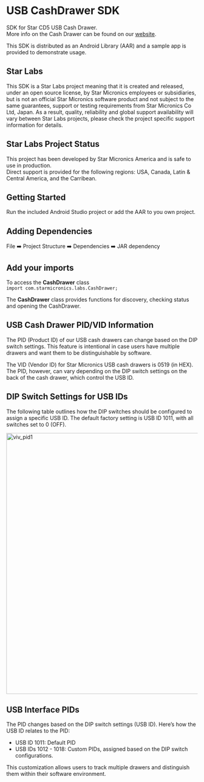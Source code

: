 # USB CashDrawer SDK
SDK for Star CD5 USB Cash Drawer.  
More info on the Cash Drawer can be found on our [website](https://starmicronics.com/product/max-series-cash-drawers-cd5/).

This SDK is distributed as an Android Library (AAR) and a sample app is provided to demonstrate usage.  

## Star Labs
This SDK is a Star Labs project meaning that it is created and released, under an open source license, by Star Micronics employees or subsidiaries, but is not an official Star Micronics software product and not subject to the same guarantees, support or testing requirements from Star Micronics Co Ltd, Japan. As a result, quality, reliability and global support availability will vary between Star Labs projects, please check the project specific support information for details.

## Star Labs Project Status
This project has been developed by Star Micronics America and is safe to use in production.  
Direct support is provided for the following regions: USA, Canada, Latin & Central America, and the Carribean. 

## Getting Started

Run the included Android Studio project or add the AAR to you own project.

## Adding Dependencies

File :arrow_right: Project Structure :arrow_right: Dependencies :arrow_right: JAR dependency

## Add your imports

To access the **CashDrawer** class  
`import com.starmicronics.labs.CashDrawer;`  

The **CashDrawer** class provides functions for discovery, checking status and opening the CashDrawer.

## USB Cash Drawer PID/VID Information
The PID (Product ID) of our USB cash drawers can change based on the DIP switch settings. This feature is intentional in case users have multiple drawers and want them to be distinguishable by software.

The VID (Vendor ID) for Star Micronics USB cash drawers is 0519 (in HEX). The PID, however, can vary depending on the DIP switch settings on the back of the cash drawer, which control the USB ID.

## DIP Switch Settings for USB IDs
The following table outlines how the DIP switches should be configured to assign a specific USB ID. The default factory setting is USB ID 1011, with all switches set to 0 (OFF).

<img width="685" alt="viv_pid1" src="https://github.com/user-attachments/assets/50049b44-1382-4590-a83f-02e14c975359" />

## USB Interface PIDs
The PID changes based on the DIP switch settings (USB ID). Here’s how the USB ID relates to the PID:

- USB ID 1011: Default PID
- USB IDs 1012 - 1018: Custom PIDs, assigned based on the DIP switch configurations.
  
This customization allows users to track multiple drawers and distinguish them within their software environment.


